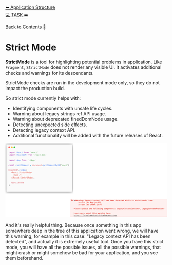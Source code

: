 [⬅️ Application Structure](application-structure.md)  
[💻 TASK ➡️](task.md)

[Back to Contents 📑](../../README.md#module-2)


# Strict Mode

**StrictMode** is a tool for highlighting potential problems in application.
Like `Fragment`, `StrictMode` does not render any visible UI.
It activates additional checks and warnings for its descendants.

StrictMode checks are run in the development mode only, so they do not impact the production build.

So strict mode currently helps with:

- Identifying components with unsafe life cycles.
- Warning about legacy strings ref API usage.
- Warning about deprecated finedDomNode usage.
- Detecting unexpected side effects.
- Detecting legacy context API.
- Additional functionality will be added with the future releases of React.

![Strict Mode image 1](images/strict-mode-img1.png)

And it's really helpful thing.
Because once something in this app somewhere deep in the tree of this application went wrong, we will have this warning, for example in this case: "Legacy context API has been detected", and actually it is extremely useful tool.
Once you have this strict mode, you will have all the possible issues, all the possible warnings, that might crash or might somehow be bad for your application, and you see them beforehand.
